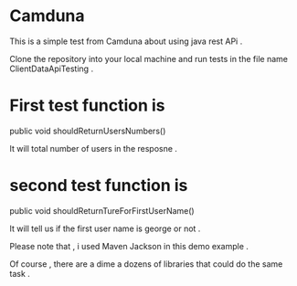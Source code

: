 # Camduna

This is a simple test from Camduna about using java rest APi .

Clone the repository into your local machine and run tests in the file name ClientDataApiTesting .



# First test function is 

public void shouldReturnUsersNumbers() 
    
It will total number of users in the resposne .

# second test function is 

public void shouldReturnTureForFirstUserName()  

It will tell us if the first user name is george or not .

Please note that , i used Maven Jackson in this demo example .

Of course , there are a dime a dozens of libraries that could do the same task .


